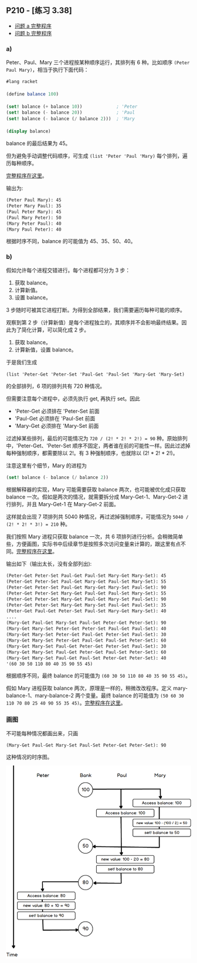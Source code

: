 ## P210 - [练习 3.38]

* [问题 a 完整程序](./exercise_3_38_a.scm)
* [问题 b 完整程序](./exercise_3_38_b.scm)

### a)

Peter、Paul、Mary 三个进程按某种顺序运行，其排列有 6 种。比如顺序 `(Peter Paul Mary)`，相当于执行下面代码：

``` Scheme
#lang racket

(define balance 100)

(set! balance (+ balance 10))             ; 'Peter
(set! balance (- balance 20))             ; 'Paul
(set! balance (- balance (/ balance 2)))  ; 'Mary

(display balance)
```

balance 的最后结果为 45。

但为避免手动调整代码顺序，可生成 `(list 'Peter 'Paul 'Mary)` 每个排列，遍历每种顺序。

[完整程序在这里](./exercise_3_38_a.scm)。

输出为:

```
(Peter Paul Mary): 45
(Peter Mary Paul): 35
(Paul Peter Mary): 45
(Paul Mary Peter): 50
(Mary Peter Paul): 40
(Mary Paul Peter): 40
```

根据时序不同，balance 的可能值为 45、35、50、40。

### b)

假如允许每个进程交错进行。每个进程都可分为 3 步：

1. 获取 balance。
2. 计算新值。
3. 设置 balance。

3 步随时可被其它进程打断。为得到全部结果，我们需要遍历每种可能的顺序。

观察到第 2 步（计算新值）是每个进程独立的，其顺序并不会影响最终结果。因此为了简化计算，可以简化成 2 步。

1. 获取 balance。
2. 计算新值，设置 balance。

于是我们生成 

`(list 'Peter-Get 'Peter-Set 'Paul-Get 'Paul-Set 'Mary-Get 'Mary-Set)`

的全部排列，6 项的排列共有 720 种情况。

但需要注意每个进程中，必须先执行 get, 再执行 set。因此

* 'Peter-Get 必须排在 'Peter-Set 前面
* 'Paul-Get 必须排在 'Paul-Set 前面
* 'Mary-Get 必须排在 'Mary-Set 前面

过滤掉某些排列，最后的可能情况为 `720 / (2! * 2! * 2!) = 90` 种。原始排列中，'Peter-Get、'Peter-Set 顺序不固定，两者谁在前的可能性一样。因此过滤掉每种强制顺序，都需要除以 2!。有 3 种强制顺序，也就除以 (2! * 2! * 2!)。

注意这里有个细节，Mary 的进程为

``` Scheme
(set! balance (- balance (/ balance 2))
```

根据解释器的实现，Mary 可能需要获取 balance 两次，也可能被优化成只获取 balance 一次。假如是两次的情况，就需要拆分成 Mary-Get-1、Mary-Get-2 进行排列，并且 Mary-Get-1 在 Mary-Get-2 前面。

这样就会出现 7 项排列共 5040 种情况，再过滤掉强制顺序，可能情况为 `5040 / (2! * 2! * 3!) = 210` 种。

我们按照 Mary 进程只获取 balance 一次，共 6 项排列进行分析。会稍微简单些，方便画图，实际书中后续章节是按照多次访问变量来计算的，跟这里有点不同。[完整程序在这里](./exercise_3_38_b.scm)。

输出如下（输出太长，没有全部列出):

```
(Peter-Get Peter-Set Paul-Get Paul-Set Mary-Get Mary-Set): 45
(Peter-Get Peter-Set Paul-Get Mary-Get Paul-Set Mary-Set): 55
(Peter-Get Peter-Set Paul-Get Mary-Get Mary-Set Paul-Set): 90
(Peter-Get Peter-Set Mary-Get Paul-Get Paul-Set Mary-Set): 55
(Peter-Get Peter-Set Mary-Get Paul-Get Mary-Set Paul-Set): 90
(Peter-Get Peter-Set Mary-Get Mary-Set Paul-Get Paul-Set): 35
(Peter-Get Paul-Get Peter-Set Paul-Set Mary-Get Mary-Set): 40
....
(Mary-Get Paul-Get Mary-Set Paul-Set Peter-Get Peter-Set): 90
(Mary-Get Mary-Set Peter-Get Peter-Set Paul-Get Paul-Set): 40
(Mary-Get Mary-Set Peter-Get Paul-Get Peter-Set Paul-Set): 30
(Mary-Get Mary-Set Peter-Get Paul-Get Paul-Set Peter-Set): 60
(Mary-Get Mary-Set Paul-Get Peter-Get Peter-Set Paul-Set): 30
(Mary-Get Mary-Set Paul-Get Peter-Get Paul-Set Peter-Set): 60
(Mary-Get Mary-Set Paul-Get Paul-Set Peter-Get Peter-Set): 40
'(60 30 50 110 80 40 35 90 55 45)
```

根据顺序不同，最终 balance 的可能值为 `(60 30 50 110 80 40 35 90 55 45)`。

假如 Mary 进程获取 balance 两次，原理是一样的，稍微改改程序。定义 mary-balance-1、mary-balance-2 两个变量。最终 balance 的可能值为 `(50 60 30 110 70 80 25 40 90 55 35 45)`。[完整程序在这里](./exercise_3_38_b_2.scm)。

### 画图

不可能每种情况都画出来，只画

```
(Mary-Get Paul-Get Mary-Set Paul-Set Peter-Get Peter-Set): 90
```

这种情况的时序图。

<img src="./exercise_3_38.png"/>

